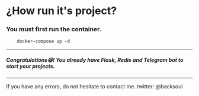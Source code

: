 # ¿How run it's project?
### You must first run the container.

```
    docker-compose up -d
```
---
##### Congratulations😄! You already have Flask, Redis and Telegram bot to start your projects.

---
If you have any errors, do not hesitate to contact me. 
twitter: @backsoul

